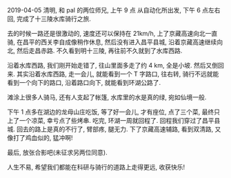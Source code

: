 2019-04-05 清明, 和 pal 的两位师兄, 上午 9 点 从自动化所出发, 下午 6 点左右回, 完成了十三陵水库骑行之旅.





去的时候一路还是很激动的, 速度还可以保持在 21km/h, 上了京藏高速向北一直骑, 在昌平的西关李自成像稍作休息, 然后没有进入昌平县城, 沿着京藏高速继续向北, 然后走昌赤路. 不久看到明十三陵, 再往前不久就到了水库西路.



 





沿着水库西路, 我们刚开始走错了, 往山里面多走了约 4 km, 全是小坡. 然后又倒回来. 其实沿着水库西路, 走一会儿, 就能看到一个 T 字路口, 往右转, 骑行不远就能看到一个向下的路口, 沿着路口向下, 就能看到环湖公路了.

滩涂上很多人骑马, 还有人支起了帐篷, 水库里的水是真的绿, 宛如仙境一般.





下午 1 点多在湖边的龙母山庄吃饭, 等了好一会儿, 才有座位, 点了三个菜, 最终只上了一个凉菜, 幸亏点了些烤串. 吃完, 环湖一周就回程了. 回程我们穿过了昌平县城. 回去的路上是真的不行了, 臂部疼, 腿无力. 下了京藏高速辅路, 看到双清路, 又像打了鸡血似的, 猛冲啊!

最后, 放张合影吧(未征求另两位同意).





人生不易, 希望我们都能在科研与骑行的道路上走得更远, 收获快乐!